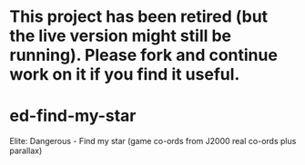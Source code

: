 **This project has been retired (but the live version might still be running).  Please fork and continue work on it if you find it useful.**
===

# ed-find-my-star
Elite: Dangerous - Find my star (game co-ords from J2000 real co-ords plus parallax)
